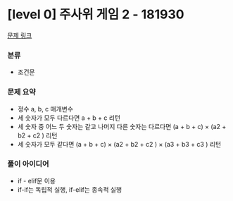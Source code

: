 # [level 0] 주사위 게임 2 - 181930

[문제 링크](https://school.programmers.co.kr/learn/courses/30/lessons/181930)

### 분류
- 조건문

### 문제 요약
- 정수 a, b, c 매개변수
- 세 숫자가 모두 다르다면 a + b + c 리턴
- 세 숫자 중 어느 두 숫자는 같고 나머지 다른 숫자는 다르다면 (a + b + c) × (a2 + b2 + c2 ) 리턴
- 세 숫자가 모두 같다면 (a + b + c) × (a2 + b2 + c2 ) × (a3 + b3 + c3 ) 리턴

### 풀이 아이디어
- if - elif문 이용
- if-if는 독립적 실행, if-elif는 종속적 실행